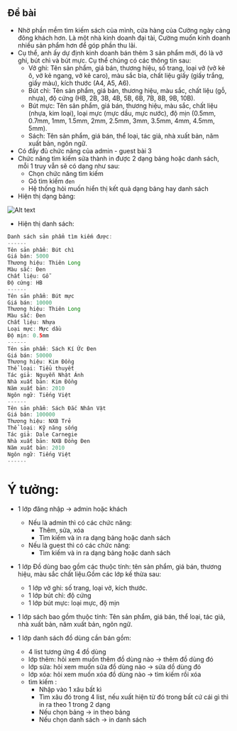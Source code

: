 ## Đề bài

- Nhờ phần mềm tìm kiếm sách của mình, cửa hàng của Cường ngày càng đông khách hơn. Là một nhà kinh doanh đại tài, Cường muốn kinh doanh nhiều sản phẩm hơn để góp phần thu lãi.
- Cụ thể, anh ấy dự định kinh doanh bán thêm 3 sản phẩm mới, đó là vở ghi, bút chì và bút mực. Cụ thể chúng có các thông tin sau:
    + Vở ghi: Tên sản phẩm, giá bán, thương hiệu, số trang, loại vở (vở kẻ ô, vở kẻ ngang, vở kẻ caro), màu sắc bìa, chất liệu giấy (giấy trắng, giấy màu), kích thước (A4, A5, A6).
    + Bút chì: Tên sản phẩm, giá bán, thương hiệu, màu sắc, chất liệu (gỗ, nhựa), độ cứng (HB, 2B, 3B, 4B, 5B, 6B, 7B, 8B, 9B, 10B).
    + Bút mực: Tên sản phẩm, giá bán, thương hiệu, màu sắc, chất liệu (nhựa, kim loại), loại mực (mực dầu, mực nước), độ mịn (0.5mm, 0.7mm, 1mm, 1.5mm, 2mm, 2.5mm, 3mm, 3.5mm, 4mm, 4.5mm, 5mm).
    + Sách: Tên sản phẩm, giá bán, thể loại, tác giả, nhà xuất bản, năm xuất bản, ngôn ngữ.
- Có đầy đủ chức năng của admin - guest bài 3
- Chức năng tìm kiếm sửa thành in được 2 dạng bảng hoặc danh sách, mỗi 1 truy vẫn sẽ có dạng như sau:
    + Chọn chức năng tìm kiếm
    + Gõ tìm kiếm `đen`
    + Hệ thống hỏi muốn hiển thị kết quả dạng bảng hay danh sách
- Hiện thị dạng bảng: 


![Alt text](image.png)
    
- Hiện thị danh sách: 
```java
Danh sách sản phẩm tìm kiếm được:
------
Tên sản phẩm: Bút chì
Giá bán: 5000
Thương hiệu: Thiên Long
Màu sắc: Đen
Chất liệu: Gỗ
Độ cứng: HB
------
Tên sản phẩm: Bút mực
Giá bán: 10000
Thương hiệu: Thiên Long
Màu sắc: Đen
Chất liệu: Nhựa
Loại mực: Mực dầu
Độ mịn: 0.5mm
------
Tên sản phẩm: Sách Kí Ức Đen
Giá bán: 50000
Thương hiệu: Kim Đồng
Thể loại: Tiểu thuyết
Tác giả: Nguyễn Nhật Ánh
Nhà xuất bản: Kim Đồng
Năm xuất bản: 2010
Ngôn ngữ: Tiếng Việt
------
Tên sản phẩm: Sách Đắc Nhân Vật
Giá bán: 100000
Thương hiệu: NXB Trẻ
Thể loại: Kỹ năng sống
Tác giả: Dale Carnegie
Nhà xuất bản: NXB Đồng Đen
Năm xuất bản: 2010
Ngôn ngữ: Tiếng Việt
------
```

# Ý tưởng: 

- 1 lớp đăng nhập -> admin hoặc khách
    + Nếu là admin thì có các chức năng:
        - Thêm, sửa, xóa
        - Tìm kiếm và in ra dạng bảng hoặc danh sách
    + Nếu là guest thì có các chức năng:
        - Tìm kiếm và in ra dạng bảng hoặc danh sách

- 1 lớp Đồ dùng bao gồm các thuộc tính: tên sản phẩm, giá bán, thương hiệu, màu sắc chất liệu.Gồm các lớp kế thừa sau: 
    + 1 lớp vở ghi: số trang, loại vở, kích thước.
    + 1 lớp bút chì: độ cứng
    + 1 lớp bút mực: loại mực, độ mịn
- 1 lớp sách bao gồm thuộc tính: Tên sản phẩm, giá bán, thể loại, tác giả, nhà xuất bản, năm xuất bản, ngôn ngữ.

- 1 lớp danh sách đồ dùng cần bán gồm:
    + 4 list tương ứng 4 đồ dùng
    + lớp thêm: hỏi xem muốn thêm đồ dùng nào -> thêm đồ dùng đó
    + lớp sửa: hỏi xem muốn sửa đồ dùng nào -> sửa dồ dùng đó
    + lớp xóa: hỏi xem muốn xóa đồ dùng nào -> tìm kiếm rồi xóa
    + tìm kiếm :
        - Nhập vào 1 xâu bất kì
        - Tìm xâu đó trong 4 list, nếu xuất hiện từ đó trong bất cứ cái gì thì in ra theo 1 trong 2 dạng
        - Nếu chọn bảng -> in theo bảng
        - Nếu chọn danh sách -> in danh sách
